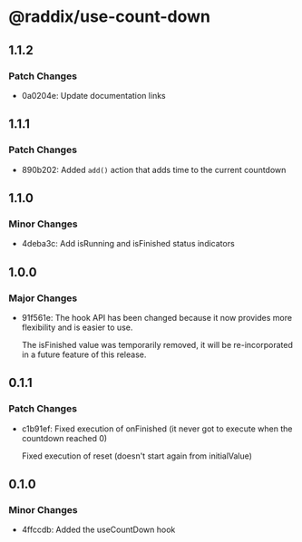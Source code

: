 # @raddix/use-count-down

## 1.1.2

### Patch Changes

- 0a0204e: Update documentation links

## 1.1.1

### Patch Changes

- 890b202: Added `add()` action that adds time to the current countdown

## 1.1.0

### Minor Changes

- 4deba3c: Add isRunning and isFinished status indicators

## 1.0.0

### Major Changes

- 91f561e: The hook API has been changed because it now provides more flexibility and is easier to use.

  The isFinished value was temporarily removed, it will be re-incorporated in a future feature of this release.

## 0.1.1

### Patch Changes

- c1b91ef: Fixed execution of onFinished (it never got to execute when the countdown reached 0)

  Fixed execution of reset (doesn't start again from initialValue)

## 0.1.0

### Minor Changes

- 4ffccdb: Added the useCountDown hook
